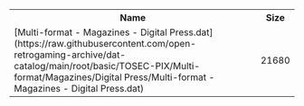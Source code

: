 <table>
<tr><th>Name</th><th>Size</th></tr>
<tr><td>[Multi-format - Magazines - Digital Press.dat](https://raw.githubusercontent.com/open-retrogaming-archive/dat-catalog/main/root/basic/TOSEC-PIX/Multi-format/Magazines/Digital Press/Multi-format - Magazines - Digital Press.dat)</td><td>21680</td></tr>
</table>
